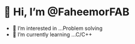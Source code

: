 # 👋 Hi, I’m @FaheemorFAB
- 👀 I’m interested in ...Problem solving
- 🌱 I’m currently learning ...C/C++


<!---
FaheemorFAB/FaheemorFAB is a ✨ special ✨ repository because its `README.md` (this file) appears on your GitHub profile.
You can click the Preview link to take a look at your changes.
--->

